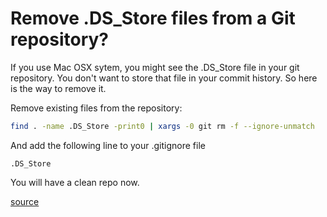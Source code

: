 # Remove .DS_Store files from a Git repository?

If you use Mac OSX sytem, you might see the .DS_Store file in your git repository. You don't want to store that file in your commit history. So here is the way to remove it.

Remove existing files from the repository:
```bash
find . -name .DS_Store -print0 | xargs -0 git rm -f --ignore-unmatch
```

And add the following line to your .gitignore file
```
.DS_Store
```

You will have a clean repo now.

[source](http://stackoverflow.com/a/107921/3525493)
